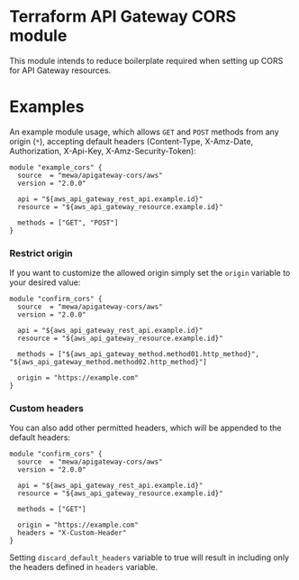# Terraform API Gateway CORS module

This module intends to reduce boilerplate required when setting up CORS for API Gateway resources.

# Examples

An example module usage, which allows `GET` and `POST` methods from any origin (`*`), accepting default headers (Content-Type, X-Amz-Date, Authorization, X-Api-Key, X-Amz-Security-Token):

```
module "example_cors" {
  source  = "mewa/apigateway-cors/aws"
  version = "2.0.0"

  api = "${aws_api_gateway_rest_api.example.id}"
  resource = "${aws_api_gateway_resource.example.id}"

  methods = ["GET", "POST"]
}
```

### Restrict origin

If you want to customize the allowed origin simply set the `origin` variable to your desired value:

```
module "confirm_cors" {
  source  = "mewa/apigateway-cors/aws"
  version = "2.0.0"

  api = "${aws_api_gateway_rest_api.example.id}"
  resource = "${aws_api_gateway_resource.example.id}"

  methods = ["${aws_api_gateway_method.method01.http_method}", "${aws_api_gateway_method.method02.http_method}"]

  origin = "https://example.com"
}
```


### Custom headers
You can also add other permitted headers, which will be appended to the default headers:

```
module "confirm_cors" {
  source  = "mewa/apigateway-cors/aws"
  version = "2.0.0"

  api = "${aws_api_gateway_rest_api.example.id}"
  resource = "${aws_api_gateway_resource.example.id}"

  methods = ["GET"]

  origin = "https://example.com"
  headers = "X-Custom-Header"
}
```

Setting `discard_default_headers` variable to true will result in including only the headers defined in `headers` variable.
